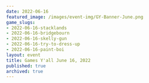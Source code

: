 ```yaml
---
date: 2022-06-16
featured_image: /images/event-img/GY-Banner-June.png
game_slugs:
- 2022-06-16-stacklands
- 2022-06-16-bridgebourn
- 2022-06-16-skelly-gun
- 2022-06-16-try-to-dress-up
- 2022-06-16-paint-boi
layout: event
title: Games Y'all June 16, 2022
published: true
archived: true
---
```

